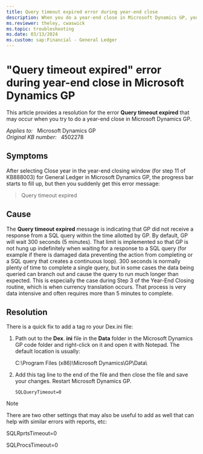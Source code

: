 ```yaml
---
title: Query timeout expired error during year-end close
description: When you do a year-end close in Microsoft Dynamics GP, you may receive an error message that states Query timeout expired. Provides a resolution.
ms.reviewer: theley, cwaswick
ms.topic: troubleshooting
ms.date: 03/13/2024
ms.custom: sap:Financial - General Ledger
---
```

# "Query timeout expired" error during year-end close in Microsoft Dynamics GP

This article provides a resolution for the error **Query timeout expired** that may occur when you try to do a year-end close in Microsoft Dynamics GP.

_Applies to:_ &nbsp; Microsoft Dynamics GP  
_Original KB number:_ &nbsp; 4502278

## Symptoms

After selecting Close year in the year-end closing window (for step 11 of KB888003) for General Ledger in Microsoft Dynamics GP, the progress bar starts to fill up, but then you suddenly get this error message:

> Query timeout expired

## Cause

The **Query timeout expired** message is indicating that GP did not receive a response from a SQL query within the time allotted by GP. By default, GP will wait 300 seconds (5 minutes). That limit is implemented so that GP is not hung up indefinitely when waiting for a response to a SQL query (for example if there is damaged data preventing the action from completing or a SQL query that creates a continuous loop). 300 seconds is normally plenty of time to complete a single query, but in some cases the data being queried can branch out and cause the query to run much longer than expected. This is especially the case during Step 3 of the Year-End Closing routine, which is when currency translation occurs. That process is very data intensive and often requires more than 5 minutes to complete.

## Resolution

There is a quick fix to add a tag ro your Dex.ini file:

1. Path out to the **Dex**. **ini** file in the **Data** folder in the Microsoft Dynamics GP code folder and right-click on it and open it with Notepad. The default location is usually:  

   C:\Program Files (x86)\Microsoft Dynamics\GP\Data\

2. Add this tag line to the end of the file and then close the file and save your changes. Restart Microsoft Dynamics GP.

    `SQLQueryTimeout=0`

> [!NOTE]
> There are two other settings that may also be useful to add as well that can help with similar errors with reports, etc:
>
> SQLRprtsTimeout=0
>
> SQLProcsTimeout=0
